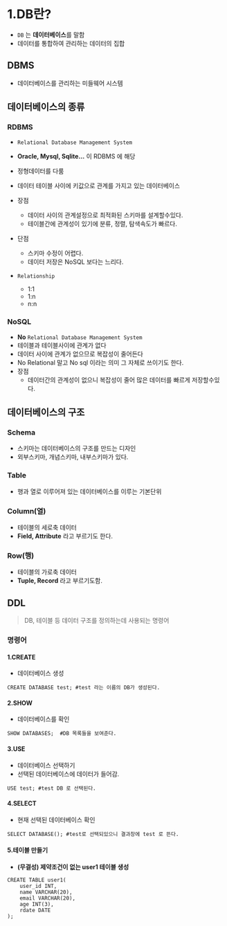 # 1.DB란?

+ `DB` 는 **데이터베이스**를 말함
+ 데이터를 통합하여 관리하는 데이터의 집합



## DBMS

+ 데이터베이스를 관리하는 미들웨어 시스템



## 데이터베이스의 종류

### RDBMS

+ `Relational Database Management System`

+ **Oracle, Mysql, Sqlite...** 이 RDBMS 에 해당
+ 정형데이터를 다룸
+ 데이터 테이블 사이에 키값으로 관계를 가지고 있는 데이터베이스
+ 장점
  + 데이터 사이의 관계설정으로 최적화된 스키마를 설계할수있다.
  + 테이블간에 관계성이 있기에 분류, 정렬, 탐색속도가 빠르다.
+ 단점
  + 스키마 수정이 어렵다.
  + 데이터 저장은 NoSQL 보다는 느리다.
+ `Relationship`
  + 1:1 
  + 1:n
  + n:n



### NoSQL

+ **No**  `Relational Database Management System`
+ 테이블과 테이블사이에 관계가 없다
+ 데이터 사이에 관계가 없으므로 복잡성이 줄어든다
+ No Relational 말고 No sql 이라는 의미 그 자체로 쓰이기도 한다.
+ 장점
  + 데이터간의 관계성이 없으니 복잡성이 줄어 많은 데이터를 빠르게 저장할수있다.



## 데이터베이스의 구조

### Schema

+ 스키마는 데이터베이스의 구조를 만드는 디자인
+ 외부스키마, 개념스키마, 내부스키마가 있다.



### Table

+ 행과 열로 이루어져 있는 데이터베이스를 이루는 기본단위



### Column(열)

+ 테이블의 세로축 데이터
+ **Field, Attribute** 라고 부르기도 한다.



### Row(행)

+ 테이블의 가로축 데이터
+ **Tuple, Record** 라고 부르기도함.



## DDL

> DB, 테이블 등 데이터 구조를 정의하는데 사용되는 명령어



### 명령어

#### 1.CREATE

+ 데이터베이스 생성

```mysql
CREATE DATABASE test; #test 라는 이름의 DB가 생성된다.
```



#### 2.SHOW

+ 데이터베이스를 확인

```mysql
SHOW DATABASES;  #DB 목록들을 보여준다.
```



#### 3.USE

+ 데이터베이스 선택하기
+ 선택된 데이터베이스에 데이터가 들어감.

```mysql
USE test; #test DB 로 선택된다.
```



#### 4.SELECT

+ 현재 선택된 데이터베이스 확인

```mysql
SELECT DATABASE(); #test로 선택되있으니 결과창에 test 로 뜬다.
```



#### 5.테이블 만들기

+ **(무결성) 제약조건이 없는 user1 테이블 생성**

```mysql
CREATE TABLE user1(
	user_id INT,
	name VARCHAR(20),
	email VARCHAR(20),
	age INT(3),
	rdate DATE
);
```




